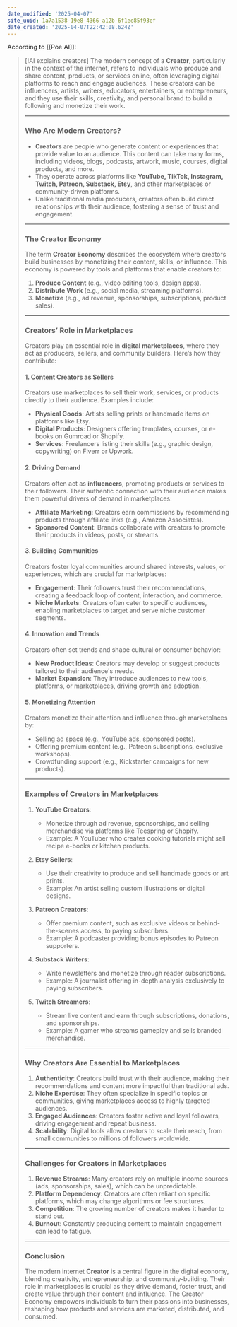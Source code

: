 ```yaml
---
date_modified: '2025-04-07'
site_uuid: 1a7a1538-19e8-4366-a12b-6f1ee85f93ef
date_created: '2025-04-07T22:42:08.624Z'
---
```


According to [[Poe AI]]:

> [!AI explains creators]
> The modern concept of a **Creator**, particularly in the context of the internet, refers to individuals who produce and share content, products, or services online, often leveraging digital platforms to reach and engage audiences. These creators can be influencers, artists, writers, educators, entertainers, or entrepreneurs, and they use their skills, creativity, and personal brand to build a following and monetize their work.
> 
> ---
> 
> ### **Who Are Modern Creators?**
> 
> - **Creators** are people who generate content or experiences that provide value to an audience. This content can take many forms, including videos, blogs, podcasts, artwork, music, courses, digital products, and more.
> - They operate across platforms like **YouTube, TikTok, Instagram, Twitch, Patreon, Substack, Etsy**, and other marketplaces or community-driven platforms.
> - Unlike traditional media producers, creators often build direct relationships with their audience, fostering a sense of trust and engagement.
> 
> ---
> 
> ### **The Creator Economy**
> 
> The term **Creator Economy** describes the ecosystem where creators build businesses by monetizing their content, skills, or influence. This economy is powered by tools and platforms that enable creators to:
> 
> 1. **Produce Content** (e.g., video editing tools, design apps).
> 2. **Distribute Work** (e.g., social media, streaming platforms).
> 3. **Monetize** (e.g., ad revenue, sponsorships, subscriptions, product sales).
> 
> ---
> 
> ### **Creators’ Role in Marketplaces**
> 
> Creators play an essential role in **digital marketplaces**, where they act as producers, sellers, and community builders. Here’s how they contribute:
> 
> #### **1. Content Creators as Sellers**
> 
> Creators use marketplaces to sell their work, services, or products directly to their audience. Examples include:
> 
> - **Physical Goods**: Artists selling prints or handmade items on platforms like Etsy.
> - **Digital Products**: Designers offering templates, courses, or e-books on Gumroad or Shopify.
> - **Services**: Freelancers listing their skills (e.g., graphic design, copywriting) on Fiverr or Upwork.
> 
> #### **2. Driving Demand**
> 
> Creators often act as **influencers**, promoting products or services to their followers. Their authentic connection with their audience makes them powerful drivers of demand in marketplaces:
> 
> - **Affiliate Marketing**: Creators earn commissions by recommending products through affiliate links (e.g., Amazon Associates).
> - **Sponsored Content**: Brands collaborate with creators to promote their products in videos, posts, or streams.
> 
> #### **3. Building Communities**
> 
> Creators foster loyal communities around shared interests, values, or experiences, which are crucial for marketplaces:
> 
> - **Engagement**: Their followers trust their recommendations, creating a feedback loop of content, interaction, and commerce.
> - **Niche Markets**: Creators often cater to specific audiences, enabling marketplaces to target and serve niche customer segments.
> 
> #### **4. Innovation and Trends**
> 
> Creators often set trends and shape cultural or consumer behavior:
> 
> - **New Product Ideas**: Creators may develop or suggest products tailored to their audience's needs.
> - **Market Expansion**: They introduce audiences to new tools, platforms, or marketplaces, driving growth and adoption.
> 
> #### **5. Monetizing Attention**
> 
> Creators monetize their attention and influence through marketplaces by:
> 
> - Selling ad space (e.g., YouTube ads, sponsored posts).
> - Offering premium content (e.g., Patreon subscriptions, exclusive workshops).
> - Crowdfunding support (e.g., Kickstarter campaigns for new products).
> 
> ---
> 
> ### **Examples of Creators in Marketplaces**
> 
> 1. **YouTube Creators**:
>     
>     - Monetize through ad revenue, sponsorships, and selling merchandise via platforms like Teespring or Shopify.
>     - Example: A YouTuber who creates cooking tutorials might sell recipe e-books or kitchen products.
> 2. **Etsy Sellers**:
>     
>     - Use their creativity to produce and sell handmade goods or art prints.
>     - Example: An artist selling custom illustrations or digital designs.
> 3. **Patreon Creators**:
>     
>     - Offer premium content, such as exclusive videos or behind-the-scenes access, to paying subscribers.
>     - Example: A podcaster providing bonus episodes to Patreon supporters.
> 4. **Substack Writers**:
>     
>     - Write newsletters and monetize through reader subscriptions.
>     - Example: A journalist offering in-depth analysis exclusively to paying subscribers.
> 5. **Twitch Streamers**:
>     
>     - Stream live content and earn through subscriptions, donations, and sponsorships.
>     - Example: A gamer who streams gameplay and sells branded merchandise.
> 
> ---
> 
> ### **Why Creators Are Essential to Marketplaces**
> 
> 1. **Authenticity**: Creators build trust with their audience, making their recommendations and content more impactful than traditional ads.
> 2. **Niche Expertise**: They often specialize in specific topics or communities, giving marketplaces access to highly targeted audiences.
> 3. **Engaged Audiences**: Creators foster active and loyal followers, driving engagement and repeat business.
> 4. **Scalability**: Digital tools allow creators to scale their reach, from small communities to millions of followers worldwide.
> 
> ---
> 
> ### **Challenges for Creators in Marketplaces**
> 
> 1. **Revenue Streams**: Many creators rely on multiple income sources (ads, sponsorships, sales), which can be unpredictable.
> 2. **Platform Dependency**: Creators are often reliant on specific platforms, which may change algorithms or fee structures.
> 3. **Competition**: The growing number of creators makes it harder to stand out.
> 4. **Burnout**: Constantly producing content to maintain engagement can lead to fatigue.
> 
> ---
> 
> ### **Conclusion**
> 
> The modern internet **Creator** is a central figure in the digital economy, blending creativity, entrepreneurship, and community-building. Their role in marketplaces is crucial as they drive demand, foster trust, and create value through their content and influence. The Creator Economy empowers individuals to turn their passions into businesses, reshaping how products and services are marketed, distributed, and consumed.